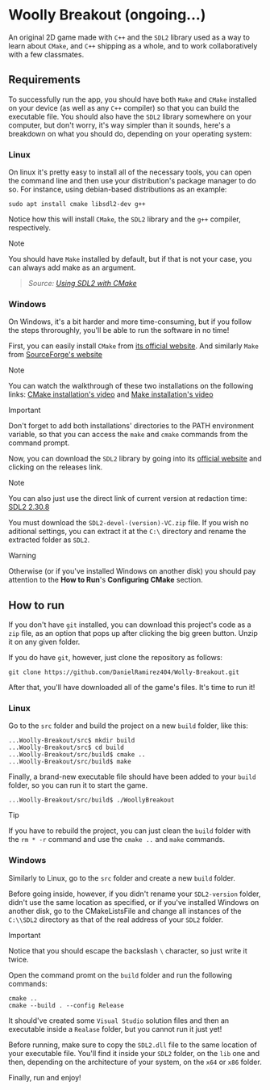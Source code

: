 # Woolly Breakout (ongoing...)

An original 2D game made with ```C++``` and the ```SDL2``` library used as a way to learn about ```CMake```, and ```C++``` shipping as a whole, and to work collaboratively with a few classmates.

## Requirements

To successfully run the app, you should have both ```Make``` and ```CMake``` installed on your device (as well as any ```C++``` compiler) so that you can build the executable file. You should also have the ```SDL2``` library somewhere on your computer, but don't worry, it's way simpler than it sounds, here's a breakdown on what you should do, depending on your operating system:

### Linux

On linux it's pretty easy to install all of the necessary tools, you can open the command line and then use your distribution's package manager to do so. For instance, using debian-based distributions as an example:

```
sudo apt install cmake libsdl2-dev g++
```

Notice how this will install ```CMake```, the ```SDL2``` library and the ```g++``` compiler, respectively.

> [!NOTE] 
> You should have ```Make``` installed by default, but if that is not your case, you can always add make as an argument. 

> _Source: [Using SDL2 with CMake][1]_ 

### Windows

On Windows, it's a bit harder and more time-consuming, but if you follow the steps throroughly, you'll be able to run the software in no time!

First, you can easily install ```CMake``` from [its official website][2]. And similarly ```Make``` from [SourceForge's website][3]

> [!NOTE]
> You can watch the walkthrough of these two installations on the following links: [CMake installation's video][4] and [Make installation's video][5]

> [!IMPORTANT]
> Don't forget to add both installations' directories to the PATH environment variable, so that you can access the  ```make``` and ```cmake``` commands from the command prompt.

Now, you can download the ```SDL2``` library by going into its [official website][6] and clicking on the releases link.

> [!NOTE]
> You can also just use the direct link of current version at redaction time: [SDL2 2.30.8][7]

You must download the ```SDL2-devel-(version)-VC.zip``` file. If you wish no aditional settings, you can extract it at the ```C:\``` directory and rename the extracted folder as ```SDL2```.

> [!WARNING]
> Otherwise (or if you've installed Windows on another disk) you should pay attention to the **How to Run**'s **Configuring CMake** section.

## How to run

If you don't have ```git``` installed, you can download this project's code as a ```zip``` file, as an option that pops up after clicking the big green button. Unzip it on any given folder.

If you do have ```git```, however, just clone the repository as follows:

```
git clone https://github.com/DanielRamirez404/Wolly-Breakout.git
```

After that, you'll have downloaded all of the game's files. It's time to run it!

### Linux

Go to the ```src``` folder and build the project on a new ```build``` folder, like this:

```
...Woolly-Breakout/src$ mkdir build
...Woolly-Breakout/src$ cd build
...Woolly-Breakout/src/build$ cmake ..
...Woolly-Breakout/src/build$ make
```

Finally, a brand-new executable file should have been added to your ```build``` folder, so you can run it to start the game.

```
...Woolly-Breakout/src/build$ ./WoollyBreakout
```

> [!TIP]
> If you have to rebuild the project, you can just clean the ```build``` folder with the ```rm * -r``` command and use the ```cmake ..``` and ```make``` commands.

### Windows

Similarly to Linux, go to the ```src``` folder and create a new ```build``` folder.

Before going inside, however, if you didn't rename your ```SDL2-version``` folder, didn't use the same location as specified, or if you've installed Windows on another disk, go to the CMakeListsFile and change all instances of the ```C:\\SDL2``` directory as that of the real address of your ```SDL2``` folder.

> [!IMPORTANT]
> Notice that you should escape the backslash ```\``` character, so just write it twice.

Open the command promt on the ```build``` folder and run the following commands:

```
cmake ..
cmake --build . --config Release
```

It should've created some ```Visual Studio``` solution files and then an executable inside a ```Realase``` folder, but you cannot run it just yet!

Before running, make sure to copy the ```SDL2.dll``` file to the same location of your executable file. You'll find it inside your ```SDL2``` folder, on the ```lib``` one and then, depending on the architecture of your system, on the ```x64``` or ```x86``` folder.

Finally, run and enjoy!

<!-- Links -->

<!-- Using SDL2 with CMake Tutorial -->
[1]: https://trenki2.github.io/blog/2017/06/02/using-sdl2-with-cmake/

<!-- CMake's Official Website -->
[2]: https://cmake.org/

<!-- Make Installation on Sourceforge -->
[3]: http://gnuwin32.sourceforge.net/downlinks/make.php

<!-- CMake Installation Video--> 
[4]: https://www.youtube.com/watch?v=8_X5Iq9niDE

<!-- Make Installation Video -->
[5]: https://www.youtube.com/watch?v=8bqH8AOPT3U 

<!-- SDL's official Website -->
[6]: https://www.libsdl.org/

<!-- Latest SDL2 Version Link -->
[7]: https://github.com/libsdl-org/SDL/releases/tag/release-2.30.8
